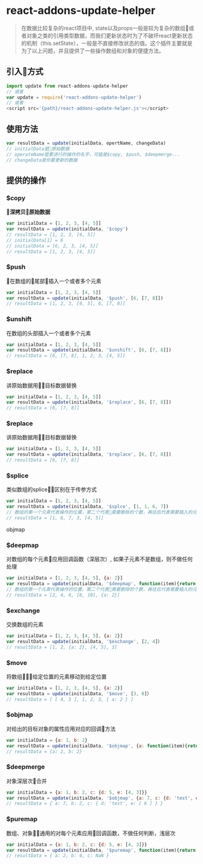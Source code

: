 # react-addons-update-helper
> 在数据比较复杂的react项目中, state以及props一般是较为复杂的数组或者对象之类的引用类型数据，而我们更新状态时为了不破坏react更新状态的机制（this.setState），一般是不直接修改状态的值。这个插件主要就是为了以上问题，并且提供了一些操作数组和对象的便捷方法。

## 引入方式
```javascript
import update from react-addons-update-helper
// 或者
var update = require('react-addons-update-helper')
// 或者
<script src='{path}/react-addons-update-helper.js'></script>
```
## 使用方法
```javascript
var resultData = update(initialData, opertName, changeData)
// initialData是原始数据
// operateName是要进行的操作的名字，可能是$copy, $push, $deepmerge...
// changeData是你要更新的数据
```

## 提供的操作
### $copy
**深拷贝原始数据**
```javascript
var initialData = [1, 2, 3, [4, 5]]
var resultData = update(initialData, '$copy')
// resultData = [1, 2, 3, [4, 5]]
// initialData[1] = 6
// initialData = [6, 2, 3, [4, 5]]
// resultData = [1, 2, 3, [4, 5]]
```

### $push
在数组的尾部插入一个或者多个元素
```javascript
var initialData = [1, 2, 3, [4, 5]]
var resultData = update(initialData, '$push', [6, [7, 8]])
// resultData = [1, 2, 3, [4, 5], 6, [7, 8]]
```

### $unshift
在数组的头部插入一个或者多个元素
```javascript
var initialData = [1, 2, 3, [4, 5]]
var resultData = update(initialData, '$unshift', [6, [7, 8]])
// resultData = [6, [7, 8], 1, 2, 3, [4, 5]]
```

### $replace
讲原始数据用目标数据替换
```javascript
var initialData = [1, 2, 3, [4, 5]]
var resultData = update(initialData, '$replace', [6, [7, 8]])
// resultData = [6, [7, 8]]
```

### $replace
讲原始数据用目标数据替换
```javascript
var initialData = [1, 2, 3, [4, 5]]
var resultData = update(initialData, '$replace', [6, [7, 8]])
// resultData = [6, [7, 8]]
```

### $splice
类似数组的splice，区别在于传参方式
```javascript
var initialData = [1, 2, 3, [4, 5]]
var resultData = update(initialData, '$splce', [1, 1, 6, 7])
// 数组的第一个元素代表操作的位置，第二个代表需要删除的个数，再往后代表需要插入的元素
// resultData = [1, 6, 7, 3, [4, 5]]
```
objmap
### $deepmap
对数组的每个元素应用回调函数（深层次）, 如果子元素不是数组，则不做任何处理
```javascript
var initialData = [1, 2, 3, [4, 5], {a: 2}]
var resultData = update(initialData, '$deepmap', function(item){return item * 2 }）
// 数组的第一个元素代表操作的位置，第二个代表需要删除的个数，再往后代表需要插入的元素
// resultData = [2, 4, 6, [8, 10], {a: 2}]
```

### $exchange
交换数组的元素
```javascript
var initialData = [1, 2, 3, [4, 5], {a: 2}]
var resultData = update(initialData, '$exchange', [2, 4]）
// resultData = [1, 2, {a: 2}, [4, 5], 3]
```

### $move
将数组给定位置的元素移动到给定位置
```javascript
var initialData = [1, 2, 3, [4, 5], {a: 2}]
var resultData = update(initialData, '$move', [3, 0]）
// resultData = [ [ 4, 5 ], 1, 2, 3, { a: 2 } ]
```

### $objmap
对给出的目标对象的属性应用对应的回调方法
```javascript
var initialData = {a: 1, b: 2}
var resultData = update(initialData, '$objmap', {a: function(item){return item * 2 }}）
// resultData = {a: 2, b: 2}
```

### $deepmerge
对象深层次合并
```javascript
var initialData = {a: 1, b: 2, c: {d: 5, e: [4, 3]}}
var resultData = update(initialData, '$objmap', {a: 7, c: {d: 'test', e: [6]}}）
// resultData = { a: 7, b: 2, c: { d: 'test', e: [ 6 ] } }
```

### $puremap
数组、对象通用的对每个元素应用回调函数，不做任何判断，浅层次
```javascript
var initialData = {a: 1, b: 2, c: {d: 5, e: [4, 3]}}
var resultData = update(initialData, '$puremap', function(item){return item * 2}）
// resultData = { a: 2, b: 4, c: NaN }
```